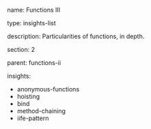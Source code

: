 name: Functions III

type: insights-list

description: Particularities of functions, in depth.

section: 2

parent: functions-ii

insights:
  - anonymous-functions
  - hoisting
  - bind
  - method-chaining
  - iife-pattern
